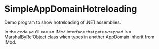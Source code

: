 # SimpleAppDomainHotreloading
Demo program to show hotreloading of .NET assemblies.

In the code you'll see an IMod interface that gets wrapped in a MarshalByRefObject class when types in another AppDomain inherit from IMod.

